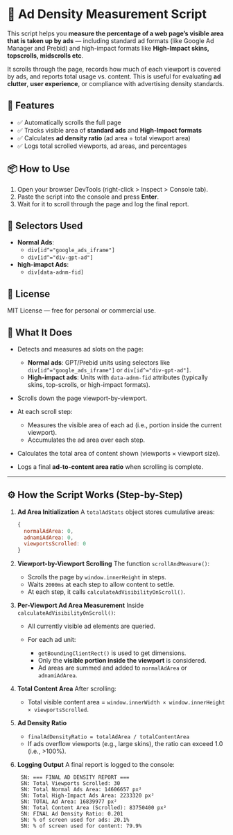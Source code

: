 # 🧪 Ad Density Measurement Script

This script helps you **measure the percentage of a web page’s visible area that is taken up by ads** — including standard ad formats (like Google Ad Manager and Prebid) and high-impact formats like **High-Impact skins, topscrolls, midscrolls etc**.

It scrolls through the page, records how much of each viewport is covered by ads, and reports total usage vs. content. This is useful for evaluating **ad clutter**, **user experience**, or compliance with advertising density standards.

## 🚀 Features

- ✅ Automatically scrolls the full page
- ✅ Tracks visible area of **standard ads** and **High-Impact formats**
- ✅ Calculates **ad density ratio** (ad area ÷ total viewport area)
- ✅ Logs total scrolled viewports, ad areas, and percentages

## 📦 How to Use

1. Open your browser DevTools (right-click > Inspect > Console tab).
2. Paste the script into the console and press **Enter**.
3. Wait for it to scroll through the page and log the final report.


## 📎 Selectors Used

- **Normal Ads**:
  - `div[id^="google_ads_iframe"]`
  - `div[id^="div-gpt-ad"]`
- **high-imapct Ads**:
  - `div[data-adnm-fid]`

## 📖 License

MIT License — free for personal or commercial use.


## 📌 What It Does

* Detects and measures ad slots on the page:

  * **Normal ads**: GPT/Prebid units using selectors like `div[id^="google_ads_iframe"]` or `div[id^="div-gpt-ad"]`.
  * **High-impact ads**: Units with `data-adnm-fid` attributes (typically skins, top-scrolls, or high-impact formats).
* Scrolls down the page viewport-by-viewport.
* At each scroll step:

  * Measures the visible area of each ad (i.e., portion inside the current viewport).
  * Accumulates the ad area over each step.
* Calculates the total area of content shown (viewports × viewport size).
* Logs a final **ad-to-content area ratio** when scrolling is complete.

---

## ⚙️ How the Script Works (Step-by-Step)

1. **Ad Area Initialization**
   A `totalAdStats` object stores cumulative areas:

   ```js
   {
     normalAdArea: 0,
     adnamiAdArea: 0,
     viewportsScrolled: 0
   }
   ```

2. **Viewport-by-Viewport Scrolling**
   The function `scrollAndMeasure()`:

   * Scrolls the page by `window.innerHeight` in steps.
   * Waits `2000ms` at each step to allow content to settle.
   * At each step, it calls `calculateAdVisibilityOnScroll()`.

3. **Per-Viewport Ad Area Measurement**
   Inside `calculateAdVisibilityOnScroll()`:

   * All currently visible ad elements are queried.
   * For each ad unit:

     * `getBoundingClientRect()` is used to get dimensions.
     * Only the **visible portion inside the viewport** is considered.
     * Ad areas are summed and added to `normalAdArea` or `adnamiAdArea`.

4. **Total Content Area**
   After scrolling:

   * Total visible content area = `window.innerWidth × window.innerHeight × viewportsScrolled`.

5. **Ad Density Ratio**

   * `finalAdDensityRatio = totalAdArea / totalContentArea`
   * If ads overflow viewports (e.g., large skins), the ratio can exceed 1.0 (i.e., >100%).

6. **Logging Output**
   A final report is logged to the console:

   ```plaintext
    SN: === FINAL AD DENSITY REPORT ===
    SN: Total Viewports Scrolled: 30
    SN: Total Normal Ads Area: 14606657 px²
    SN: Total High-Impact Ads Area: 2233320 px²
    SN: TOTAL Ad Area: 16839977 px²
    SN: Total Content Area (Scrolled): 83750400 px²
    SN: FINAL Ad Density Ratio: 0.201
    SN: % of screen used for ads: 20.1%
    SN: % of screen used for content: 79.9%
   ```
